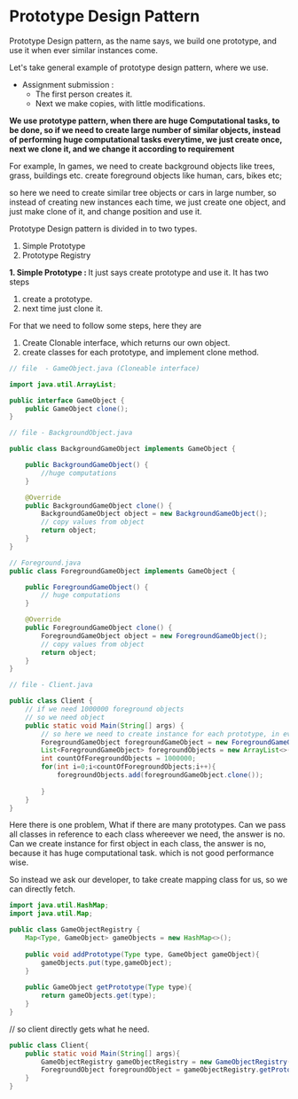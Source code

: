 # Prototype Design Pattern

Prototype Design pattern, as the name says, we build one prototype, and use it when ever similar instances come.

Let's take general example of prototype design pattern, where we use.

* Assignment submission :
    - The first person creates it.
    - Next we make copies, with little modifications.

<B>We use prototype pattern, when there are huge Computational tasks, to be done, so if we need to create large number of similar objects, instead of performing huge computational tasks everytime, we just create once, next we clone it, and we change it according to requirement</B>

For example, 
In games, we need to 
create background objects like trees, grass, buildings etc.
create foreground objects like human, cars, bikes etc;

so here we need to create similar tree objects or cars in large number, 
so instead of creating new instances each time, we just create one object, and just make clone of it, and change position and use it.

Prototype Design pattern is divided in to two types.
1. Simple Prototype
2. Prototype Registry

<b> 1. Simple Prototype : </b>
It just says create prototype and use it.
It has two steps
1. create a prototype.
2. next time just clone it.

For that we need to follow some steps, here they are
1. Create Clonable interface, which returns our own object.
2. create classes for each prototype, and implement clone method.

```java
// file  - GameObject.java (Cloneable interface)

import java.util.ArrayList;

public interface GameObject {
    public GameObject clone();
}

// file - BackgroundObject.java

public class BackgroundGameObject implements GameObject {

    public BackgroundGameObject() {
        //huge computations
    }

    @Override
    public BackgroundGameObject clone() {
        BackgroundGameObject object = new BackgroundGameObject();
        // copy values from object
        return object;
    }
}

// Foreground.java
public class ForegroundGameObject implements GameObject {

    public ForegroundGameObject() {
        // huge computations
    }

    @Override
    public ForegroundGameObject clone() {
        ForegroundGameObject object = new ForegroundGameObject();
        // copy values from object
        return object;
    }
}

// file - Client.java

public class Client {
    // if we need 1000000 foreground objects
    // so we need object 
    public static void Main(String[] args) {
        // so here we need to create instance for each prototype, in every client classes, or else we need pass object reference
        ForegroundGameObject foregroundGameObject = new ForegroundGameObject();
        List<ForegroundGameObject> foregroundObjects = new ArrayList<>();
        int countOfForegroundObjects = 1000000;
        for(int i=0;i<countOfForegroundObjects;i++){
            foregroundObjects.add(foregroundGameObject.clone());
        
        }
    }
}

```

Here there is one problem, 
What if there are many prototypes.
Can we pass all classes in reference to each class whereever we need, the answer is no.
Can we create instance for first object in each class, the answer is no, because it has huge computational task. which is not good performance wise.

So instead we ask our developer, to take create mapping class for us, so we can directly fetch.

```java
import java.util.HashMap;
import java.util.Map;

public class GameObjectRegistry {
    Map<Type, GameObject> gameObjects = new HashMap<>();
    
    public void addPrototype(Type type, GameObject gameObject){
        gameObjects.put(type,gameObject);
    }
    
    public GameObject getPrototype(Type type){
        return gameObjects.get(type);
    }
}
```

// so client directly gets what he need.
```java
public class Client{
    public static void Main(String[] args){
        GameObjectRegistry gameObjectRegistry = new GameObjectRegistry();
        ForegroundObject foregroundObject = gameObjectRegistry.getPrototype(type);
    }
}
```
